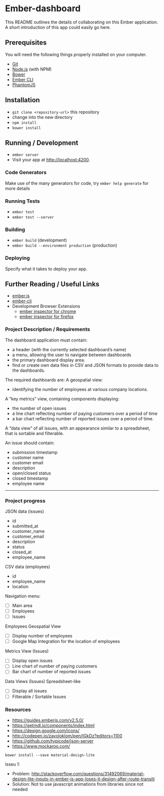 # Ember-dashboard

This README outlines the details of collaborating on this Ember application.
A short introduction of this app could easily go here.

## Prerequisites

You will need the following things properly installed on your computer.

* [Git](http://git-scm.com/)
* [Node.js](http://nodejs.org/) (with NPM)
* [Bower](http://bower.io/)
* [Ember CLI](http://ember-cli.com/)
* [PhantomJS](http://phantomjs.org/)

## Installation

* `git clone <repository-url>` this repository
* change into the new directory
* `npm install`
* `bower install`

## Running / Development

* `ember server`
* Visit your app at [http://localhost:4200](http://localhost:4200).

### Code Generators

Make use of the many generators for code, try `ember help generate` for more details

### Running Tests

* `ember test`
* `ember test --server`

### Building

* `ember build` (development)
* `ember build --environment production` (production)

### Deploying

Specify what it takes to deploy your app.

## Further Reading / Useful Links

* [ember.js](http://emberjs.com/)
* [ember-cli](http://ember-cli.com/)
* Development Browser Extensions
  * [ember inspector for chrome](https://chrome.google.com/webstore/detail/ember-inspector/bmdblncegkenkacieihfhpjfppoconhi)
  * [ember inspector for firefox](https://addons.mozilla.org/en-US/firefox/addon/ember-inspector/)

### Project Description / Requirements

The dashboard application must contain:
- a header (with the currently selected dashboard’s name)
- a menu, allowing the user to navigate between dashboards
- the primary dashboard display area. 
- find or create own data files in CSV and JSON formats to provide data to the dashboards. 

The required dashboards are:
A geospatial view:
- identifying the number of employees at various company locations.

A “key metrics” view, containing components displaying: 
- the number of open issues
- a line chart reflecting number of paying customers over a period of time
- a bar chart reflecting number of reported issues over a period of time.

A “data view” of all issues, with an appearance similar to a spreadsheet, that is sortable and filterable.

An issue should contain: 
- submission timestamp
- customer name
- customer email
- description
- open/closed status
- closed timestamp
- employee name

---
### Project progress

JSON data (issues)
- id
- submitted_at
- customer_name
- customer_email
- description
- status
- closed_at
- employee_name

CSV data (employees)
- id
- employee_name
- location

Navigation menu:
- [ ] Main area
- [ ] Employees
- [ ] Issues

Employees Geospatial View
- [ ] Display number of employees
- [ ] Google Map Integration for the location of employees

Metrics View (Issues)
- [ ] Display open issues
- [ ] Line chart of number of paying customers
- [ ] Bar chart of number of reported issues

Data Views (Issues) Spreadsheet-like
- [ ] Display all issues
- [ ] Filterable / Sortable Issues

### Resources
- https://guides.emberjs.com/v2.5.0/
- https://getmdl.io/components/index.html
- https://design.google.com/icons/
- http://codepen.io/zavoloklom/pen/IGkDz?editors=1100
- https://github.com/typicode/json-server
- https://www.mockaroo.com/


```
bower install --save material-design-lite
```

Isseu 1:
- Problem: http://stackoverflow.com/questions/31492069/material-design-lite-inputs-in-ember-js-app-loses-it-design-after-route-transiti
- Solution: Not to use javascript animations from libraries since not needed